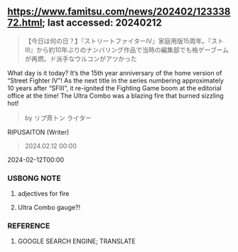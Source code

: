 ## https://www.famitsu.com/news/202402/12333872.html; last accessed: 20240212

> 【今日は何の日？】『ストリートファイターIV』家庭用版15周年。『ストIII』から約10年ぶりのナンバリング作品で当時の編集部でも格ゲーブームが再燃。ド派手なウルコンがアツかった

What day is it today? It’s the 15th year anniversary of the home version of “Street Fighter IV”! As the next title in the series numbering approximately 10 years after “SFIII”, it re-ignited the Fighting Game boom at the editorial office at the time! The Ultra Combo was a blazing fire that burned sizzling hot!

> by リプ斉トン ライター

RIPUSAITON (Writer)

> 2024.02.12 00:00

2024-02-12T00:00

### USBONG NOTE

1. adjectives for fire

2. Ultra Combo gauge?!

### REFERENCE

1. GOOGLE SEARCH ENGINE; TRANSLATE
